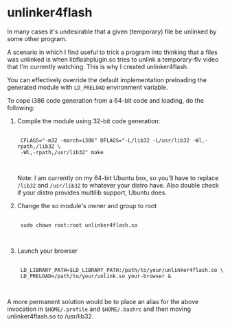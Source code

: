 unlinker4flash
=============

In many cases it's undesirable that a given (temporary) file be unlinked by some
other program.

A scenario in which I find useful to trick a program into thinking that a files
was unlinked is when libflashplugin.so tries to unlink a temporary-flv video
that I'm currently watching. This is why I created unlinker4flash.

You can effectively override the default implementation preloading the generated
module with `LD_PRELOAD` environment variable.

To cope i386 code generation from a 64-bit code and loading, do the following:

1. Compile the module using 32-bit code generation:

    <pre>
    <code>
    CFLAGS="-m32 -march=i386" DFLAGS="-L/lib32 -L/usr/lib32 -Wl,-rpath,/lib32 \
    -Wl,-rpath,/usr/lib32" make
    </code>
    </pre>

    Note: I am currently on my 64-bit Ubuntu box, so you'll have to replace
    `/lib32` and `/usr/lib32` to whatever your distro have. Also 
    double check if your distro provides multilib support, Ubuntu does.

1. Change the so module's owner and group to root

    <pre>
    <code>
    sudo chown root:root unlinker4flash.so
    </code>
    </pre>

1. Launch your browser

    <pre>
    <code>
    LD_LIBRARY_PATH=$LD_LIBRARY_PATH:/path/to/your/unlinker4flash.so \
    LD_PRELOAD=/path/to/your/unlink.so your-browser &
    </code>
    </pre>

A more permanent solution would be to place an alias for the above invocation in
`$HOME/.profile` and `$HOME/.bashrc` and then moving unlinker4flash.so to 
/usr/lib32.
